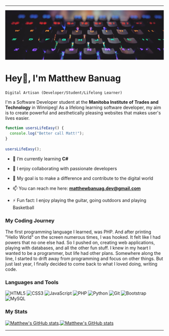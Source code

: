 ***

![Lit up keys](assets/hero.jpg "Lit up keys")
# Hey👋, I'm Matthew Banuag

``Digital Artisan (Developer/Student/Lifelong Learner)``

I'm a Software Developer student at the **Manitoba Institute of Trades and Technology** in Winnipeg! As a lifelong learning software developer, my aim is to create powerful and aesthetically pleasing websites that makes user's lives easier.
```JavaScript
function usersLifeEasy() {
  console.log("Better call Matt!");
}

usersLifeEasy();
```
- 🌱 I’m currently learning **C#**

- 🤝 I enjoy collaborating with passionate developers

- 🌟 My goal is to make a difference and contribute to the digital world

- 📫 You can reach me here: **matthewbanuag.dev@gmail.com**

- ⚡ Fun fact: I enjoy playing the guitar, going outdoors and playing Basketball

### My Coding Journey
The first programming language I learned, was PHP. And after printing "Hello World" on the screen numerous times, I was hooked. It felt like I had powers that no one else had. So I pushed on, creating web applications, playing with databases, and all the other fun stuff. I knew in my heart I wanted to be a programmer, but life had other plans. Somewhere along the line, I started to drift away from programming and focus on other things. But just last year, I finally decided to come back to what I loved doing, writing code. 

### Languages and Tools
![HTML5](https://img.shields.io/badge/html5-%23E34F26.svg?style=for-the-badge&logo=html5&logoColor=white)
![CSS3](https://img.shields.io/badge/css3-%231572B6.svg?style=for-the-badge&logo=css3&logoColor=white)
![JavaScript](https://img.shields.io/badge/javascript-%23323330.svg?style=for-the-badge&logo=javascript&logoColor=%23F7DF1E)
![PHP](https://img.shields.io/badge/php-%23777BB4.svg?style=for-the-badge&logo=php&logoColor=white)
![Python](https://img.shields.io/badge/python-3670A0?style=for-the-badge&logo=python&logoColor=ffdd54)
![Git](https://img.shields.io/badge/git-%23F05033.svg?style=for-the-badge&logo=git&logoColor=white)
![Bootstrap](https://img.shields.io/badge/bootstrap-%23563D7C.svg?style=for-the-badge&logo=bootstrap&logoColor=white)
![MySQL](https://img.shields.io/badge/mysql-%2300f.svg?style=for-the-badge&logo=mysql&logoColor=white)

### My Stats
<a href="https://github.com/MattBanuag">
  <img height="205px" align="center" src="https://github-readme-stats.vercel.app/api/?username=MattBanuag&count_private=true&theme=tokyonight&showicons=true" alt="Matthew's GitHub stats" />
</a>
<a href="https://github.com/MattBanuag">
  <img align="center" src="https://github-readme-stats.vercel.app/api/top-langs/?username=MattBanuag&langs_count=5&theme=tokyonight" alt="Matthew's 
  GitHub stats"/>
</a>

***


